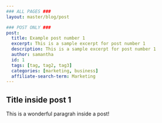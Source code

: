 ```yaml
---
### ALL PAGES ###
layout: master/blog/post

### POST ONLY ###
post:
  title: Example post number 1
  excerpt: This is a sample excerpt for post number 1
  description: This is a sample excerpt for post number 1
  author: samantha
  id: 1
  tags: [tag, tag2, tag3]
  categories: [marketing, business]
  affiliate-search-term: Marketing
---
```


## Title inside post 1
This is a wonderful paragrah inside a post!
